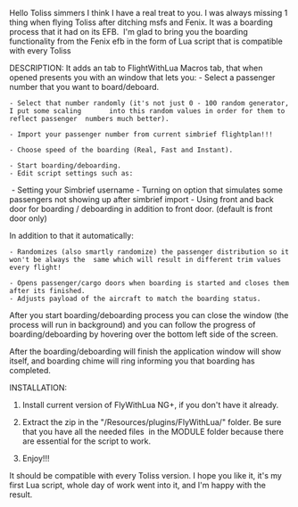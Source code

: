 ​Hello Toliss simmers I think I have a real treat to you.
I was always missing 1 thing when flying Toliss after ditching msfs and Fenix. It was a boarding process that it had on its EFB. 
I'm glad to bring you the boarding functionality from the Fenix efb in the form of Lua script that is compatible with every Toliss  



DESCRIPTION:
It adds an tab to FlightWithLua Macros tab, that when opened presents you with an window that lets you:
	- Select a passenger number that you want to board/deboard.
	
	- Select that number randomly (it's not just 0 - 100 random generator, I put some scaling 		into this random values in order for them to reflect passenger 	numbers much better).
	
	- Import your passenger number from current simbrief flightplan!!!
	
	- Choose speed of the boarding (Real, Fast and Instant).
	
	- Start boarding/deboarding.
	- Edit script settings such as:
​​​​​​​		- Setting your Simbrief username
		- Turning on option that simulates some passengers not showing up after simbrief 		import
		- Using front and back door for boarding / deboarding in addition to front door. 		(default is front door only)

In addition to that it automatically:

	- Randomizes (also smartly randomize) the passenger distribution so it won't be always the 	same which will result in different trim values every flight!
	
	- Opens passenger/cargo doors when boarding is started and closes them after its finished.
	- Adjusts payload of the aircraft to match the boarding status.

After you start boarding/deboarding process you can close the window (the process will run in background) and you can follow the progress of boarding/deboarding by hovering over the bottom left side of the screen.

After the boarding/deboarding will finish the application window will show itself, and boarding chime will ring informing you that boarding has completed.



INSTALLATION:

1. Install current version of FlyWithLua NG+, if you don't have it already.

2. Extract the zip in the "<X-Plane-Folder>/Resources/plugins/FlyWithLua/" folder. Be sure that you have all the needed files  in the MODULE folder because there are essential for the script to work.

3. Enjoy!!!

It should be compatible with every Toliss version. I hope you like it, it's my first Lua script, whole day of work went into it, and I'm happy with the result.